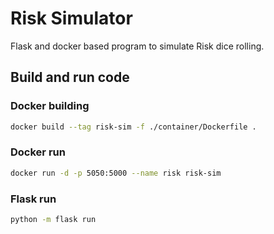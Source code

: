 # Risk Simulator #

Flask and docker based program to simulate Risk dice rolling.

## Build and run code ##
### Docker building ###
```bash
docker build --tag risk-sim -f ./container/Dockerfile .
```
### Docker run ###
```bash
docker run -d -p 5050:5000 --name risk risk-sim
```
### Flask run ###
```bash
python -m flask run
```